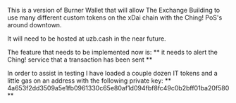 This is a version of Burner Wallet that will allow The Exchange Building to
use many different custom tokens on the xDai chain with the Ching! PoS's
around downtown.

It will need to be hosted at uzb.cash in the near future.

The feature that needs to be implemented now is:
** it needs to alert the Ching! service that a transaction has been sent **

In order to assist in testing I have loaded a couple dozen IT tokens and a
little gas on an address with the following private key:
** 4a653f2dd3509a5e1fb0961330c65e80af1d094fbf8fc49c0b2bff01ba20f580 **

